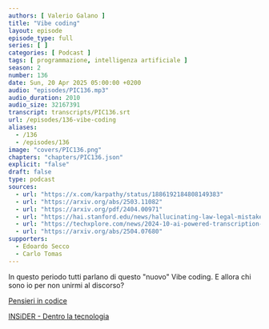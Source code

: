 ```yaml
---
authors: [ Valerio Galano ]
title: "Vibe coding"
layout: episode
episode_type: full
series: [ ]
categories: [ Podcast ]
tags: [ programmazione, intelligenza artificiale ]
season: 2
number: 136
date: Sun, 20 Apr 2025 05:00:00 +0200
audio: "episodes/PIC136.mp3"
audio_duration: 2010
audio_size: 32167391
transcript: transcripts/PIC136.srt
url: /episodes/136-vibe-coding
aliases:
  - /136
  - /episodes/136
image: "covers/PIC136.png"
chapters: "chapters/PIC136.json"
explicit: "false"
draft: false
type: podcast
sources:
  - url: "https://x.com/karpathy/status/1886192184808149383"
  - url: "https://arxiv.org/abs/2503.11082"
  - url: "https://arxiv.org/pdf/2404.00971"
  - url: "https://hai.stanford.edu/news/hallucinating-law-legal-mistakes-large-language-models-are-pervasive"
  - url: "https://techxplore.com/news/2024-10-ai-powered-transcription-tool-hospitals.html"
  - url: "https://arxiv.org/abs/2504.07680"
supporters:
  - Edoardo Secco
  - Carlo Tomas
---
```


In questo periodo tutti parlano di questo "nuovo" Vibe coding. E allora chi sono io per non unirmi al discorso?

[Pensieri in codice](https://pensieriincodice.it/136)

[INSiDER - Dentro la tecnologia](https://www.dentrolatecnologia.it)